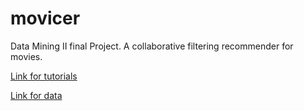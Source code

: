 # movicer
Data Mining II final Project.
A collaborative filtering recommender for movies.

[Link for tutorials](https://machinelearningcoban.com/2017/05/24/collaborativefiltering/)

[Link for data](https://www.kaggle.com/rounakbanik/the-movies-dataset)
